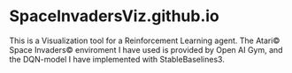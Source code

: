 # SpaceInvadersViz.github.io

This is a Visualization tool for a Reinforcement Learning agent. The Atari© Space Invaders© enviroment I have used is provided by Open AI Gym, and the DQN-model I have implemented with StableBaselines3. 
